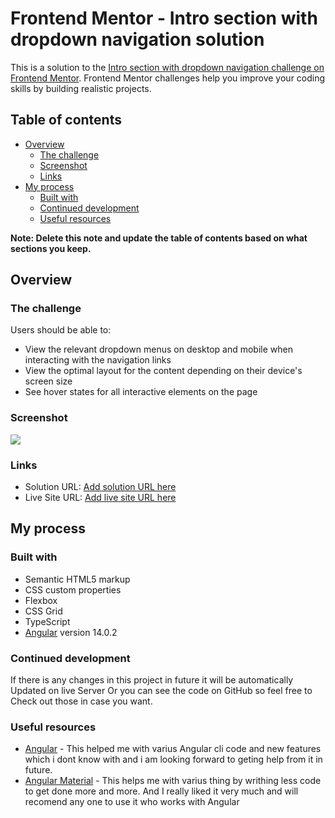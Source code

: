 # Frontend Mentor - Intro section with dropdown navigation solution

This is a solution to the [Intro section with dropdown navigation challenge on Frontend Mentor](https://www.frontendmentor.io/challenges/intro-section-with-dropdown-navigation-ryaPetHE5). Frontend Mentor challenges help you improve your coding skills by building realistic projects. 

## Table of contents

- [Overview](#overview)
  - [The challenge](#the-challenge)
  - [Screenshot](#screenshot)
  - [Links](#links)
- [My process](#my-process)
  - [Built with](#built-with)
  - [Continued development](#continued-development)
  - [Useful resources](#useful-resources)

**Note: Delete this note and update the table of contents based on what sections you keep.**

## Overview

### The challenge

Users should be able to:

- View the relevant dropdown menus on desktop and mobile when interacting with the navigation links
- View the optimal layout for the content depending on their device's screen size
- See hover states for all interactive elements on the page

### Screenshot

![](./screenshot.jpg)


### Links

- Solution URL: [Add solution URL here](https://your-solution-url.com)
- Live Site URL: [Add live site URL here](https://your-live-site-url.com)

## My process

### Built with

- Semantic HTML5 markup
- CSS custom properties
- Flexbox
- CSS Grid
- TypeScript
- [Angular](https://angular.io/) version 14.0.2


### Continued development

If there is any changes in this project in future it will be automatically Updated on live Server Or you can see the code on GitHub so feel free to Check out those in case you want.

### Useful resources

- [Angular](https://angular.io/) - This helped me with varius Angular cli code and new features which i dont know with and i am looking forward to geting help from it in future.
- [Angular Material](https://material.angular.io/) - This helps me with varius thing by writhing less code to get done more and more. And I really liked it very much and will recomend any  one to use it who works with Angular
